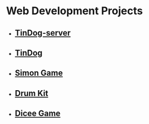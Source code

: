 <h1> Web Development Projects</h1>

<ul>
  <li><h2><a target="_blank" href="https://github.com/jungheeyu/web-development/blob/main/TinDog-server/README.md">TinDog-server</a></h2></li>
  <li><h2><a target="_blank" href="https://github.com/jungheeyu/web-development/blob/main/TinDog/README.md">TinDog</a></h2></li>
  <li><h2><a target="_blank" href="https://github.com/jungheeyu/web-development/blob/main/Simon%20Game/READ.md">Simon Game</a></h2></li>
  <li><h2><a target="_blank" href="https://github.com/jungheeyu/web-development/blob/main/Drum%20Kit/README.md">Drum Kit</a></h2></li>
  <li><h2><a target="_blank" href="https://github.com/jungheeyu/web-development/blob/main/Dicee/README.md">Dicee Game</a></h2></li>
</ul>

